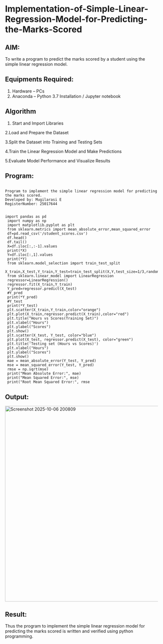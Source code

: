 # Implementation-of-Simple-Linear-Regression-Model-for-Predicting-the-Marks-Scored

## AIM:
To write a program to predict the marks scored by a student using the simple linear regression model.

## Equipments Required:
1. Hardware – PCs
2. Anaconda – Python 3.7 Installation / Jupyter notebook

## Algorithm

1. Start and Import Libraries

2.Load and Prepare the Dataset

3.Split the Dataset into Training and Testing Sets

4.Train the Linear Regression Model and Make Predictions

5.Evaluate Model Performance and Visualize Results


## Program:
```

Program to implement the simple linear regression model for predicting the marks scored.
Developed by: Mugilarasi E
RegisterNumber: 25017644


import pandas as pd
 import numpy as np
 import matplotlib.pyplot as plt
 from sklearn.metrics import mean_absolute_error,mean_squared_error
 df=pd.read_csv('/student_scores.csv')
 df.head()
 df.tail()
 X=df.iloc[:,:-1].values
 print(*X)
 Y=df.iloc[:,1].values
 print(*Y)
 from sklearn.model_selection import train_test_split
 X_train,X_test,Y_train,Y_test=train_test_split(X,Y,test_size=1/3,random_sta
 from sklearn.linear_model import LinearRegression
 regressor=LinearRegression()
 regressor.fit(X_train,Y_train)
 Y_pred=regressor.predict(X_test)
 #Y_pred
 print(*Y_pred)
 #Y_test
 print(*Y_test)
 plt.scatter(X_train,Y_train,color="orange")
 plt.plot(X_train,regressor.predict(X_train),color="red")
 plt.title("Hours vs Scores(Training Set)")
 plt.xlabel("Hours")
 plt.ylabel("Scores")
 plt.show()
 plt.scatter(X_test, Y_test, color="blue")
 plt.plot(X_test, regressor.predict(X_test), color="green")
 plt.title('Testing set (Hours vs Scores)')
 plt.xlabel("Hours")
 plt.ylabel("Scores")
 plt.show()
 mae = mean_absolute_error(Y_test, Y_pred)
 mse = mean_squared_error(Y_test, Y_pred)
 rmse = np.sqrt(mse)
 print("Mean Absolute Error:", mae)
 print("Mean Squared Error:", mse)
 print("Root Mean Squared Error:", rmse

```

## Output:
<img width="583" height="646" alt="Screenshot 2025-10-06 200809" src="https://github.com/user-attachments/assets/9295509b-f0cc-4627-98a6-9f32cd58fe39" />



## Result:
Thus the program to implement the simple linear regression model for predicting the marks scored is written and verified using python programming.
